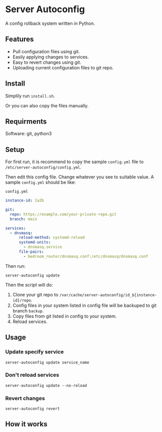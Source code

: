 # Server Autoconfig

A config rollback system written in Python.

## Features

- Pull configuration files using git.
- Easily applying changes to services.
- Easy to revert changes using git.
- Uploading current configuration files to git repo.

## Install

Simplily run `install.sh`.

Or you can also copy the files manually.

## Requirments

Software: git, python3

## Setup

For first run, it is recommend to copy the sample `config.yml` file to `/etc/server-autoconfig/config.yml`.

Then edit this config file. Change whatever you see to suitable value. A sample `config.yml` should be like:

`config.yml`

``` yaml
instance-id: 1a2b

git:
  repo: https://example.com/your-private-repo.git
  branch: main

services:
  - dnsmasq:
      reload-method: systemd-reload
      systemd-units:
        - dnsmasq.service
      file-pairs:
        - bedroom_router/dnsmasq.conf:/etc/dnsmasq/dnsmasq.conf
```

Then run:

```
server-autoconfig update
```

Then the script will do:

1. Clone your git repo to `/var/cache/server-autoconfig/id_${instance-id}/repo`. 
2. Config files in your system listed in config file will be backuped to git branch `backup`.
3. Copy files from git listed in config to your system.
4. Reload services.

## Usage

### Update specify service

```
server-autoconfig update service_name
```

### Don't reload services

```
server-autoconfig update --no-reload
```

### Revert changes

```
server-autoconfig revert
```

## How it works

